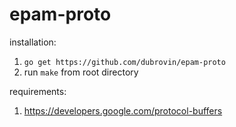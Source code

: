 # epam-proto

installation:  
1) ```go get https://github.com/dubrovin/epam-proto```  
2) run ```make``` from root directory  

requirements:
1) https://developers.google.com/protocol-buffers